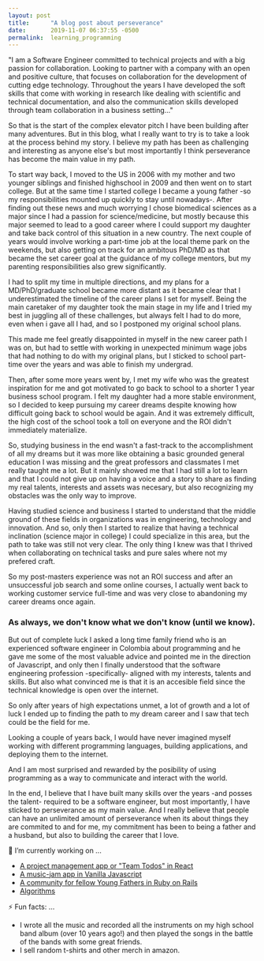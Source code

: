 ```yaml
---
layout: post
title:      "A blog post about perseverance"
date:       2019-11-07 06:37:55 -0500
permalink:  learning_programming
---
```


"I am a Software Engineer committed to technical projects and with a big passion for collaboration. Looking to partner with a company with an open and positive culture, that focuses on collaboration for the development of cutting edge technology. Throughout the years I have developed the soft skills that come with working in research like dealing with scientific and technical documentation, and also the communication skills developed through team collaboration in a business setting..."

So that is the start of the complex elevator pitch I have been building after many adventures. But in this blog, what I really want to try is to take a look at the process behind my story. I believe my path has been as challenging and interesting as anyone else's but most importantly I think perseverance has become the main value in my path.

To start way back, I moved to the US in 2006 with my mother and two younger siblings and finished highschool in 2009 and then went on to start college. But at the same time I started college I became a young father -so my responsibilities mounted up quickly to stay until nowadays-. After finding out these news and much worrying I chose biomedical sciences as a major since I had a passion for science/medicine, but mostly because this major seemed to lead to a good career where I could support my daughter and take back control of this situation in a new country. The next couple of years would involve working a part-time job at the local theme park on the weekends, but also getting on track for an ambitous PhD/MD as that became the set career goal at the guidance of my college mentors, but my parenting responsibilities also grew significantly.

I had to split my time in multiple directions, and my plans for a MD/PhD/graduate school became more distant as it became clear that I underestimated the timeline of the career plans I set for myself. Being the main caretaker of my daughter took the main stage in my life and I tried my best in juggling all of these challenges, but always felt I had to do more, even when i gave all I had, and so I postponed my original school plans.

This made me feel greatly disappointed in myself in the new career path I was on, but had to settle with working in unexpected minimum wage jobs that had nothing to do with my original plans, but I sticked to school part-time over the years and was able to finish my undergrad.

Then, after some more years went by, I met my wife who was the greatest inspiration for me and got motivated to go back to school to a shorter 1 year business school program. I felt my daughter had a more stable environment, so I decided to keep pursuing my career dreams despite knowing how difficult going back to school would be again. And it was extremely difficult, the high cost of the school took a toll on everyone and the ROI didn't immediately materialize.

So, studying business in the end wasn't a fast-track to the accomplishment of all my dreams but it was more like obtaining a basic grounded general education I was missing and the great professors and classmates I met really taught me a lot. But it mainly showed me that I had still a lot to learn and that I could not give up on having a voice and a story to share as finding my real talents, interests and assets was necesary, but also recognizing my obstacles was the only way to improve.

Having studied science and business I started to understand that the middle ground of these fields in organizations was in engineering, technology and innovation. And so, only then I started to realize that having a technical inclination (science major in college) I could specialize in this area, but the path to take was still not very clear. The only thing I knew was that I thrived when collaborating on technical tasks and pure sales where not my prefered craft.

So my post-masters experience was not an ROI success and after an unsuccessful job search and some online courses, I actually went back to working customer service full-time and was very close to abandoning my career dreams once again. 

### As always, we don't know what we don't know (until we know).

But out of complete luck I asked a long time family friend who is an experienced software engineer in Colombia about programming and he gave me some of the most valuable advice and pointed me in the direction of Javascript, and only then I finally understood that the software engineering profession -specifically- aligned with my interests, talents and skills. But also what convinced me is that it is an accesible field since the technical knowledge is open over the internet. 

So only after years of high expectations unmet, a lot of growth and a lot of luck I ended up to finding the path to my dream career and I saw that tech could be the field for me.

Looking a couple of years back, I would have never imagined myself working with different programming languages, building applications, and deploying them to the internet.

And I am most surprised and rewarded by the posibility of using programming as a way to communicate and interact with the world.

In the end, I believe that I have built many skills over the years -and posses the talent- required to be a software engineer, but most importantly, I have sticked to perseverance as my main value. And I really believe that people can have an unlimited amount of perseverance when its about things they are commited to and for me, my commitment has been to being a father and a husband, but also to building the career that I love.

🔭 I’m currently working on ...
* [A project management app or "Team Todos" in React](https://santiagosalazarpavajeau.github.io/react-projects/#/projects)
* [A music-jam app in Vanilla Javascript](santiagosalazarpavajeau.github.io/chords_beats_frontend/)
* [A community for fellow Young Fathers in Ruby on Rails](https://pure-island-81017.herokuapp.com/)
* [Algorithms](https://github.com/SantiagoSalazarPavajeau/coding_challenges)


⚡ Fun facts: ...
* I wrote all the music and recorded all the instruments on my high school band album (over 10 years ago!) and then played the songs in the battle of the bands with some great friends.
* I sell random t-shirts and other merch in amazon.
